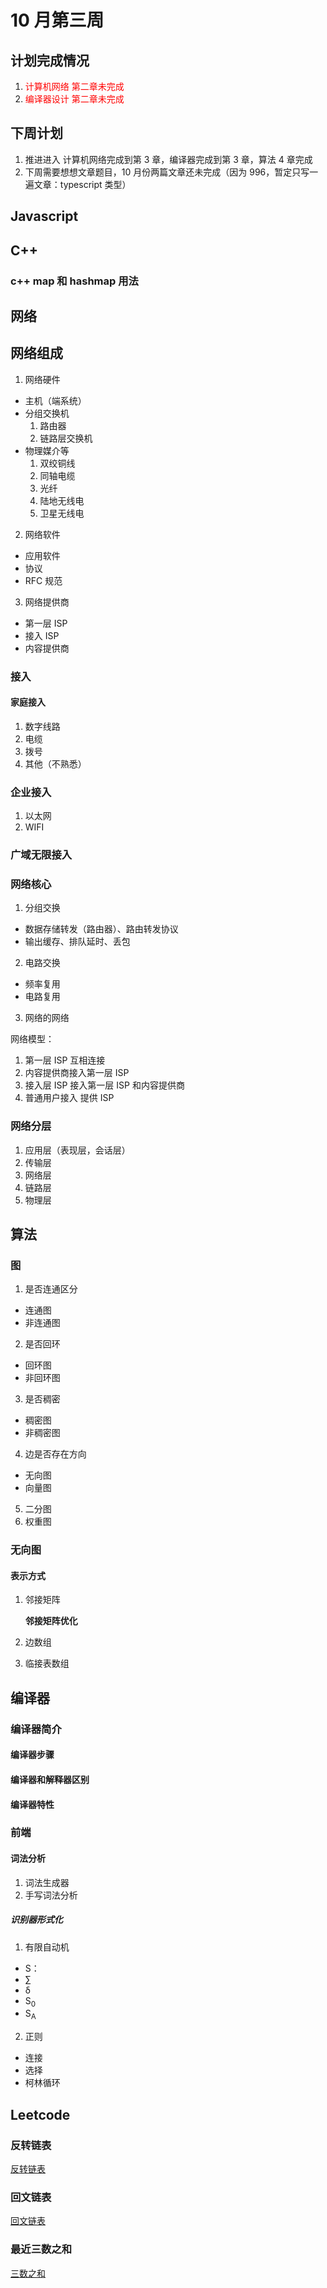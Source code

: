 # 10 月第三周

## 计划完成情况

1. <font color="red">计算机网络 第二章未完成</font>
2. <font color="red">编译器设计 第二章未完成</font>

## 下周计划

1. 推进进入 计算机网络完成到第 3 章，编译器完成到第 3 章，算法 4 章完成
2. 下周需要想想文章题目，10 月份两篇文章还未完成（因为 996，暂定只写一遍文章：typescript 类型）

## Javascript

## C++

### c++ map 和 hashmap 用法

## 网络

## 网络组成

1. 网络硬件

- 主机（端系统）
- 分组交换机
  1. 路由器
  2. 链路层交换机
- 物理媒介等
  1. 双绞铜线
  2. 同轴电缆
  3. 光纤
  4. 陆地无线电
  5. 卫星无线电

2. 网络软件

- 应用软件
- 协议
- RFC 规范

3. 网络提供商

- 第一层 ISP
- 接入 ISP
- 内容提供商

### 接入

#### 家庭接入

1. 数字线路
2. 电缆
3. 拨号
4. 其他（不熟悉）

### 企业接入

1. 以太网
2. WIFI

### 广域无限接入

### 网络核心

1. 分组交换

- 数据存储转发（路由器）、路由转发协议
- 输出缓存、排队延时、丢包

2. 电路交换

- 频率复用
- 电路复用

3. 网络的网络

网络模型：

1. 第一层 ISP 互相连接
2. 内容提供商接入第一层 ISP
3. 接入层 ISP 接入第一层 ISP 和内容提供商
4. 普通用户接入 提供 ISP

### 网络分层

1. 应用层（表现层，会话层）
2. 传输层
3. 网络层
4. 链路层
5. 物理层

## 算法

### 图

1. 是否连通区分

- 连通图
- 非连通图

2. 是否回环

- 回环图
- 非回环图

3. 是否稠密

- 稠密图
- 非稠密图

4. 边是否存在方向

- 无向图
- 向量图

5. 二分图
6. 权重图

### 无向图

#### 表示方式

1. 邻接矩阵

   **邻接矩阵优化**

2. 边数组
3. 临接表数组

## 编译器

### 编译器简介

#### 编译器步骤

#### 编译器和解释器区别

#### 编译器特性

### 前端

#### 词法分析

1. 词法生成器
2. 手写词法分析

##### 识别器形式化

1. 有限自动机

- S：
- ∑
- δ
- S<sub>0</sub>
- S<sub>A</sub>

2. 正则

- 连接
- 选择
- 柯林循环

## Leetcode

### 反转链表

[反转链表](https://leetcode-cn.com/problems/reverse-linked-list/)

### 回文链表

[回文链表](https://leetcode-cn.com/problems/reverse-linked-list/https://leetcode-cn.com/problems/palindrome-linked-list/submissions/)

### 最近三数之和

[三数之和](https://leetcode-cn.com/problems/3sum-closest/submissions/)

